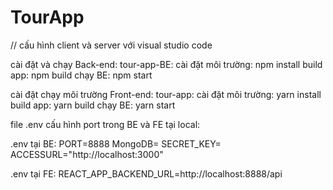 # TourApp

// cấu hình client và server với visual studio code

cài đặt và chạy Back-end:
tour-app-BE:
cài đặt môi trường: npm install
build app: npm build
chạy BE: npm start

cài đặt chạy môi trường Front-end:
tour-app:
cài đặt môi trường: yarn install
build app: yarn build
chạy BE: yarn start

file .env cấu hình port trong BE và FE tại local:

.env tại BE:
PORT=8888
MongoDB=
SECRET_KEY=
ACCESSURL="http://localhost:3000"

.env tại FE:
REACT_APP_BACKEND_URL=http://localhost:8888/api
